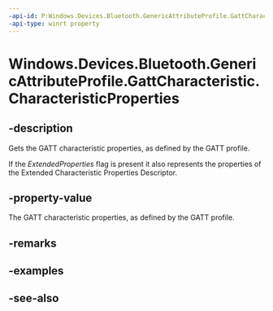 ----api-id: P:Windows.Devices.Bluetooth.GenericAttributeProfile.GattCharacteristic.CharacteristicProperties
-api-type: winrt property
---<!-- Property syntaxpublic Windows.Devices.Bluetooth.GenericAttributeProfile.GattCharacteristicProperties CharacteristicProperties { get; }--># Windows.Devices.Bluetooth.GenericAttributeProfile.GattCharacteristic.CharacteristicProperties## -descriptionGets the GATT characteristic properties, as defined by the GATT profile.If the *ExtendedProperties* flag is present it also represents the properties of the Extended Characteristic Properties Descriptor.## -property-valueThe GATT characteristic properties, as defined by the GATT profile.## -remarks## -examples## -see-also